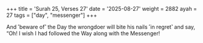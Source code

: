 +++
title = 'Surah 25, Verses 27'
date = '2025-08-27'
weight = 2882
ayah = 27
tags = ["day", "messenger"]
+++

And ˹beware of˺ the Day the wrongdoer will bite his nails ˹in regret˺ and say, “Oh! I wish I had followed the Way along with the Messenger!